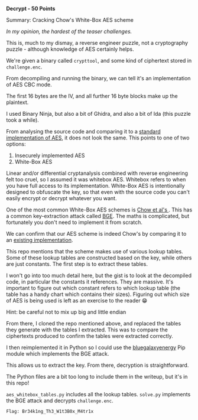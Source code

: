**Decrypt - 50 Points**

Summary: Cracking Chow's White-Box AES scheme

*In my opinion, the hardest of the teaser challenges.*

This is, much to my dismay, a reverse engineer puzzle, not a cryptography puzzle - although knowledge of AES certainly helps.

We're given a binary called `crypttool`, and some kind of ciphertext stored in `challenge.enc`.

From decompiling and running the binary, we can tell it's an implementation of AES CBC mode.

The first 16 bytes are the IV, and all further 16 byte blocks make up the plaintext.

I used Binary Ninja, but also a bit of Ghidra, and also a bit of Ida (this puzzle took a while).

From analysing the source code and comparing it to a [standard implementation of AES](https://github.com/kokke/tiny-AES-c/blob/master/aes.c), it does not look the same. This points to one of two options:

1. Insecurely implemented AES
2. White-Box AES

Linear and/or differential cryptanalysis combined with reverse engineering felt too cruel, so I assumed it was whitebox AES. Whitebox refers to when you have full access to its implementation. White-Box AES is intentionally designed to obfuscate the key, so that even with the source code you can't easily encrypt or decrypt whatever you want.

One of the most common White-Box AES schemes is [Chow et al's ](https://home.cs.colorado.edu/~jrblack/class/csci7000/s03/project/oorschot-whitebox.pdf). This has a common key-extraction attack called [BGE](https://link.springer.com/chapter/10.1007/978-3-540-30564-4_16). The maths is complicated, but fortunately you don't need to implement it from scratch.

We can confirm that our AES scheme is indeed Chow's by comparing it to an [existing implementation](https://github.com/balena/aes-whitebox).

This repo mentions that the scheme makes use of various lookup tables. Some of these lookup tables are constructed based on the key, while others are just constants. The first step is to extract these tables.

I won't go into too much detail here, but the gist is to look at the decompiled code, in particular the constants it references. They are massive. It's important to figure out which constant refers to which lookup table (the table has a handy chart which contains their sizes). Figuring out which size of AES is being used is left as an exercise to the reader 😁

Hint: be careful not to mix up big and little endian

From there, I cloned the repo mentioned above, and replaced the tables they generate with the tables I extracted. This was to compare the ciphertexts produced to confirm the tables were extracted correctly.

I then reimplemented it in Python so I could use the [bluegalaxyenergy](https://pypi.org/project/bluegalaxyenergy/) Pip module which implements the BGE attack.

This allows us to extract the key. From there, decryption is straightforward.

The Python files are a bit too long to include them in the writeup, but it's in this repo!

`aes_whitebox_tables.py` includes all the lookup tables.
`solve.py` implements the BGE attack and decrypts `challenge.enc`.

`Flag: Br34k1ng_Th3_W1t3B0x_M4tr1x`
